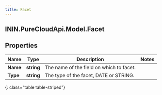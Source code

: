 ```yaml
---
title: Facet
---
```

## ININ.PureCloudApi.Model.Facet

## Properties

|Name | Type | Description | Notes|
|------------ | ------------- | ------------- | -------------|
| **Name** | **string** | The name of the field on which to facet. | |
| **Type** | **string** | The type of the facet, DATE or STRING. | |
{: class="table table-striped"}


